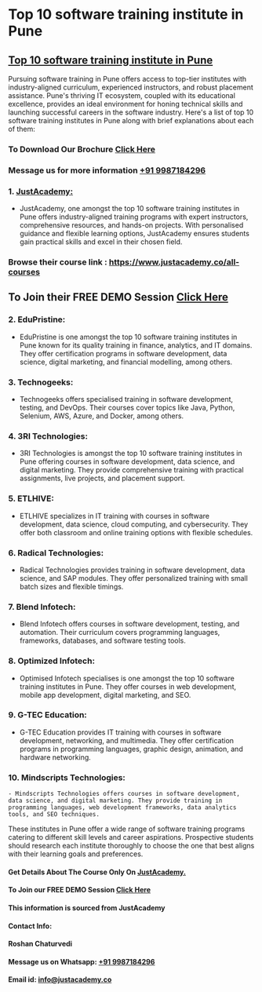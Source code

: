# Top 10 software training institute in Pune
## [Top 10 software training institute in Pune](https://www.justacademy.co/program-detail/software-testing)
Pursuing software training in Pune offers access to top-tier institutes with industry-aligned curriculum, experienced instructors, and robust placement assistance. Pune's thriving IT ecosystem, coupled with its educational excellence, provides an ideal environment for honing technical skills and launching successful careers in the software industry. Here's a list of top 10 software training institutes in Pune along with brief explanations about each of them:

### To Download Our Brochure [Click Here](https://www.justacademy.co/download-brochure-for-free)
### Message us for more information [+91 9987184296](https://api.whatsapp.com/send?phone=9987184296)

### 1. [JustAcademy:](https://www.justacademy.co/)
   - JustAcademy, one amongst the top 10 software training institutes in Pune offers industry-aligned training programs with expert instructors, comprehensive resources, and hands-on projects. With personalised guidance and flexible learning options, JustAcademy ensures students gain practical skills and excel in their chosen field. 

### Browse their course link : https://www.justacademy.co/all-courses 
## To Join their FREE DEMO Session [Click Here](https://www.justacademy.co/register-for-course-demo)

### 2. EduPristine:
   - EduPristine is one amongst the top 10 software training institutes in Pune known for its quality training in finance, analytics, and IT domains. They offer certification programs in software development, data science, digital marketing, and financial modelling, among others. 

### 3. Technogeeks:
   - Technogeeks offers specialised training in software development, testing, and DevOps. Their courses cover topics like Java, Python, Selenium, AWS, Azure, and Docker, among others. 

### 4. 3RI Technologies:
   - 3RI Technologies is amongst the top 10 software training institutes in Pune offering courses in software development, data science, and digital marketing. They provide comprehensive training with practical assignments, live projects, and placement support. 

### 5. ETLHIVE:
   - ETLHIVE specializes in IT training with courses in software development, data science, cloud computing, and cybersecurity. They offer both classroom and online training options with flexible schedules. 

### 6. Radical Technologies:
   - Radical Technologies provides training in software development, data science, and SAP modules. They offer personalized training with small batch sizes and flexible timings. 

### 7. Blend Infotech:
   - Blend Infotech offers courses in software development, testing, and automation. Their curriculum covers programming languages, frameworks, databases, and software testing tools. 

### 8. Optimized Infotech:
   - Optimised Infotech specialises is one amongst the top 10 software training institutes in Pune. They offer courses in web development, mobile app development, digital marketing, and SEO. 

### 9. G-TEC Education:
   - G-TEC Education provides IT training with courses in software development, networking, and multimedia. They offer certification programs in programming languages, graphic design, animation, and hardware networking. 

### 10. Mindscripts Technologies:
    - Mindscripts Technologies offers courses in software development, data science, and digital marketing. They provide training in programming languages, web development frameworks, data analytics tools, and SEO techniques.

These institutes in Pune offer a wide range of software training programs catering to different skill levels and career aspirations. Prospective students should research each institute thoroughly to choose the one that best aligns with their learning goals and preferences.

#### Get Details About The Course Only On [JustAcademy.](https://www.justacademy.co/)
#### To Join our FREE DEMO Session [Click Here](https://www.justacademy.co/register-for-course-demo)
#### This information is sourced from JustAcademy
#### Contact Info:
#### Roshan Chaturvedi
#### Message us on Whatsapp: [+91 9987184296](https://api.whatsapp.com/send?phone=9987184296)
#### Email id: info@justacademy.co
